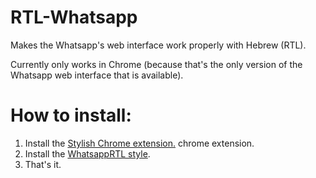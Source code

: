 # RTL-Whatsapp
Makes the Whatsapp's web interface work properly with Hebrew (RTL).

Currently only works in Chrome (because that's the only version of the Whatsapp web interface that is available).

# How to install:
1. Install the [Stylish Chrome extension.](https://chrome.google.com/webstore/detail/stylish/fjnbnpbmkenffdnngjfgmeleoegfcffe "Stylish's Chrome Web Store page") chrome extension.
2. Install the [WhatsappRTL style](https://userstyles.org/styles/110154/whatsapprtl "The WhatsappRTL Stylish page.").
3. That's it.


